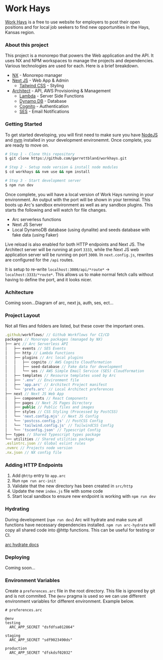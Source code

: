 # Work Hays

[Work Hays](https://workhays.com) is a free to use website for employers to post their open positions and for local job seekers to find new opportunities in the Hays, Kansas region.

### About this project

This project is a monorepo that powers the Web application and the API. It uses NX and NPM
workspaces to manage the projects and dependencies. Various technologies are used for each.
Here is a brief breakdown.

-   [NX](https://nx.dev/getting-started/intro) - Monorepo manager
-   [Next JS](https://nextjs.org/) - Web App & Admin
    -   [Tailwind CSS](https://tailwindcss.com/) - Styling
-   [Architect](https://arc.codes/) - API, AWS Provisioning & Management
    -   [Lambda](https://aws.amazon.com/lambda/) - Server Side Functions
    -   [Dynamo DB](https://aws.amazon.com/dynamodb/) - Database
    -   [Cognito](https://aws.amazon.com/cognito/) - Authentication
    -   [SES](https://aws.amazon.com/ses/) - Email Notifications

### Getting Started

To get started developing, you will first need to make sure you have [NodeJS](https://nodejs.org/en) and [nvm](https://github.com/nvm-sh/nvm) installed in your development environemnt. Once complete, you are ready to move on.

```bash
# Step 1 - Clone this repository
$ git clone https://github.com/garrettbland/workhays.git

# Step 2 - Setup node version & install node modules
$ cd workhays && nvm use && npm install

# Step 3 - Start development server
$ npm run dev
```

Once complete, you will have a local version of Work Hays running in your environment. An output with the port will be shown in your terminal. This boots up Arc's sandbox environment as well as any sandbox plugins. This starts the following and will watch for file changes.

-   Arc serverless functions
-   Next JS Server
-   Local DynamoDB database (using dynalite) and seeds database with fake data (using Faker)

Live reload is also enabled for both HTTP endpoints and Next JS. The Architect server will be running at port `3333`, while the Next JS web application server will be running on port `3000`. In `next.config.js`, rewrites are configured for the `/api` routes.

It is setup to re-write `localhost:3000/api/*route*` -> `localhost:3333/*route*`. This allows us to make normal fetch calls without having to define the port, and it looks nicer.

### Achitecture

Coming soon...Diagram of arc, next js, auth, ses, ect...

### Project Layout

Not all files and folders are listed, but these cover the important ones.

```js
.github/workflows/ // Github Workflows for CI/CD
packages // Monorepo packages (managed by NX)
├── arc // Arc Serverless API
│   ├── events // SES Events
│   ├── http // Lambda Functions
│   ├── plugins // Arc local plugins
│   │   ├── cognito // AWS Cognito Cloudformation
│   │   ├── seed-database // Fake data for development
│   │   └── ses // AWS Simple Email Service (SES) Cloudformation
│   ├── templates // Resource templates used by Arc
│   ├── '.env' // Environment file
│   ├── 'app.arc' // Architect Project manifest
│   └── 'prefs.arc' // Local Architect preferences
├── next // Next JS Web App
│   ├── components // React Components
│   ├── pages // Next JS Pages Directory
│   ├── public // Public files and images
│   ├── styles // CSS Styling (Processed by PostCSS)
│   └── 'next.config.mjs' // Next JS Config
│   └── 'postcss.config.js' // PostCSS Config
│   └── 'tailwind.config.js' // TailwindCSS Config
│   └── 'tsconfig.json' // Typescript Config
├── types // Shared Typescript types package
└── utilities // Shared utilities package
.eslintrc.json // Global eslint rules
.nvmrc // Projects node version
.nx.json // NX config file
```

### Adding HTTP Endpoints

1. Add `@http` entry to `app.arc`
2. Run `npm run arc-init`
3. Validate that the new directory has been created in `src/http`
4. Update the new `index.js` file with some code
5. Start local sandbox to ensure new endpoint is working with `npm run dev`

### Hydrating

During development (`npm run dev`) Arc will hydrate and make sure all functions
have necessary dependencies installed. `npm run arc-hydrate` will copy all shared
code into @http functions. This can be useful for testing or CI.

[arc hydrate docs](https://arc.codes/docs/en/reference/cli/hydrate)

### Deploying

Coming soon...

### Environment Variables

Create a `preferences.arc` file in the root directory. This file is ignored by git and is not commited. The `@env` pragma is used so we can use different environment variables for different environment. Example below.

```
# preferences.arc

@env
testing
  ARC_APP_SECRET "dsfdfsa012864"

staging
  ARC_APP_SECRET "sdf9023490ds"

production
  ARC_APP_SECRET "dfskdsf02032"
```
